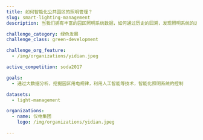 ```yaml
---
title: 如何智能化公共园区的照明管理？
slug: smart-lighting-management
description: 当我们拥有丰富的园区照明系统数据，如何通过历史的回溯，发现照明系统的运行规律，达到智能管理？

challenge_category: 绿色发展
challenge_class: green-development

challenge_org_feature: 
  - /img/organizations/yidian.jpeg

active_competition: soda2017

goals:
  - 通过大数据分析，挖掘园区用电规律，利用人工智能等技术，智能化照明系统的控制

datasets:
  - light-management

organizations:
  - name: 仪电集团
    logo: /img/organizations/yidian.jpeg

---
```

